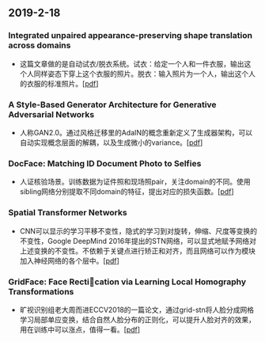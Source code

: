 ## 2019-2-18
### Integrated unpaired appearance-preserving shape translation across domains <br>
- 这篇文章做的是自动试衣/脱衣系统。试衣：给定一个人和一件衣服，输出这个人同样姿态下穿上这个衣服的照片。脱衣：输入照片为一个人，输出这个人的衣服的标准照片。\[[pdf](https://arxiv.org/pdf/1812.02134.pdf)\]

### A Style-Based Generator Architecture for Generative Adversarial Networks <br>
- 人称GAN2.0。通过风格迁移里的AdaIN的概念重新定义了生成器架构，可以自动实现概念层面的解耦，以及生成微小的variance。\[[pdf](https://arxiv.org/abs/1812.04948)\]

### DocFace: Matching ID Document Photo to Selfies
- 人证核验场景。训练数据为证件照和现场照pair，关注domain的不同。使用sibling网络分别提取不同domain的特征，提出对应的损失函数。\[[pdf](https://arxiv.org/pdf/1805.02283.pdf)]

### Spatial Transformer Networks
- CNN可以显示的学习平移不变性，隐式的学习到对旋转，伸缩、尺度等变换的不变性，Google  DeepMind 2016年提出的STN网络，可以显式地赋予网络对上述变换的不变性。不依赖于关键点进行矫正和对齐，而且网络可以作为模块加入神经网络的各个层中。\[[pdf](https://arxiv.org/abs/1506.02025)]

### GridFace: Face Rectication via Learning Local Homography Transformations
- 旷视识别组老大周而进ECCV2018的一篇论文，通过grid-stn将人脸分成网格学习局部单应变换，结合自然人脸分布的正则化，可以提升人脸对齐的效果，用在训练中可以涨点，值得一看。\[[pdf](https://arxiv.org/abs/1808.06210)]
